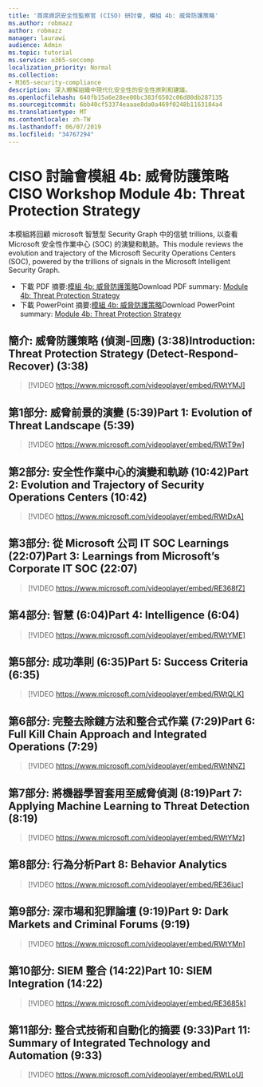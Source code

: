 ```yaml
---
title: '首席資訊安全性監察官 (CISO) 研討會, 模組 4b: 威脅防護策略'
ms.author: robmazz
author: robmazz
manager: laurawi
audience: Admin
ms.topic: tutorial
ms.service: o365-seccomp
localization_priority: Normal
ms.collection:
- M365-security-compliance
description: 深入瞭解組織中現代化安全性的安全性原則和建議。
ms.openlocfilehash: 640fb15a6e28ee00bc383f6502c06d80db287135
ms.sourcegitcommit: 6bb40cf53374eaaae8da0a469f0248b1163184a4
ms.translationtype: MT
ms.contentlocale: zh-TW
ms.lasthandoff: 06/07/2019
ms.locfileid: "34767294"
---
```

# <a name="ciso-workshop-module-4b-threat-protection-strategy"></a><span data-ttu-id="29eca-103">CISO 討論會模組 4b: 威脅防護策略</span><span class="sxs-lookup"><span data-stu-id="29eca-103">CISO Workshop Module 4b: Threat Protection Strategy</span></span> 

<span data-ttu-id="29eca-104">本模組將回顧 microsoft 智慧型 Security Graph 中的信號 trillions, 以查看 Microsoft 安全性作業中心 (SOC) 的演變和軌跡。</span><span class="sxs-lookup"><span data-stu-id="29eca-104">This module reviews the evolution and trajectory of the Microsoft Security Operations Centers (SOC), powered by the trillions of signals in the Microsoft Intelligent Security Graph.</span></span>

- <span data-ttu-id="29eca-105">下載 PDF 摘要:[模組 4b: 威脅防護策略](media/ciso-workshop-4b-threat-protection-strategy.pdf)</span><span class="sxs-lookup"><span data-stu-id="29eca-105">Download PDF summary: [Module 4b: Threat Protection Strategy](media/ciso-workshop-4b-threat-protection-strategy.pdf)</span></span>
- <span data-ttu-id="29eca-106">下載 PowerPoint 摘要:[模組 4b: 威脅防護策略](https://docs.microsoft.com/office365/securitycompliance/media/ciso-workshop-4b-threat-protection-strategy.pptx)</span><span class="sxs-lookup"><span data-stu-id="29eca-106">Download PowerPoint summary: [Module 4b: Threat Protection Strategy](https://docs.microsoft.com/office365/securitycompliance/media/ciso-workshop-4b-threat-protection-strategy.pptx)</span></span>

## <a name="introduction-threat-protection-strategy-detect-respond-recover-338"></a><span data-ttu-id="29eca-107">簡介: 威脅防護策略 (偵測-回應) (3:38)</span><span class="sxs-lookup"><span data-stu-id="29eca-107">Introduction: Threat Protection Strategy (Detect-Respond-Recover) (3:38)</span></span>

> [!VIDEO https://www.microsoft.com/videoplayer/embed/RWtYMJ]

## <a name="part-1-evolution-of-threat-landscape-539"></a><span data-ttu-id="29eca-108">第1部分: 威脅前景的演變 (5:39)</span><span class="sxs-lookup"><span data-stu-id="29eca-108">Part 1: Evolution of Threat Landscape (5:39)</span></span>

> [!VIDEO https://www.microsoft.com/videoplayer/embed/RWtT9w]

## <a name="part-2-evolution-and-trajectory-of-security-operations-centers-1042"></a><span data-ttu-id="29eca-109">第2部分: 安全性作業中心的演變和軌跡 (10:42)</span><span class="sxs-lookup"><span data-stu-id="29eca-109">Part 2: Evolution and Trajectory of Security Operations Centers (10:42)</span></span>

> [!VIDEO https://www.microsoft.com/videoplayer/embed/RWtDxA]

## <a name="part-3-learnings-from-microsofts-corporate-it-soc-2207"></a><span data-ttu-id="29eca-110">第3部分: 從 Microsoft 公司 IT SOC Learnings (22:07)</span><span class="sxs-lookup"><span data-stu-id="29eca-110">Part 3: Learnings from Microsoft’s Corporate IT SOC (22:07)</span></span>

> [!VIDEO https://www.microsoft.com/videoplayer/embed/RE368fZ]

## <a name="part-4-intelligence-604"></a><span data-ttu-id="29eca-111">第4部分: 智慧 (6:04)</span><span class="sxs-lookup"><span data-stu-id="29eca-111">Part 4: Intelligence (6:04)</span></span>

> [!VIDEO https://www.microsoft.com/videoplayer/embed/RWtYME]

## <a name="part-5-success-criteria-635"></a><span data-ttu-id="29eca-112">第5部分: 成功準則 (6:35)</span><span class="sxs-lookup"><span data-stu-id="29eca-112">Part 5: Success Criteria (6:35)</span></span>

> [!VIDEO https://www.microsoft.com/videoplayer/embed/RWtQLK]

## <a name="part-6-full-kill-chain-approach-and-integrated-operations-729"></a><span data-ttu-id="29eca-113">第6部分: 完整去除鏈方法和整合式作業 (7:29)</span><span class="sxs-lookup"><span data-stu-id="29eca-113">Part 6: Full Kill Chain Approach and Integrated Operations (7:29)</span></span>

> [!VIDEO https://www.microsoft.com/videoplayer/embed/RWtNNZ]

## <a name="part-7-applying-machine-learning-to-threat-detection-819"></a><span data-ttu-id="29eca-114">第7部分: 將機器學習套用至威脅偵測 (8:19)</span><span class="sxs-lookup"><span data-stu-id="29eca-114">Part 7: Applying Machine Learning to Threat Detection (8:19)</span></span>

> [!VIDEO https://www.microsoft.com/videoplayer/embed/RWtYMz]

## <a name="part-8-behavior-analytics"></a><span data-ttu-id="29eca-115">第8部分: 行為分析</span><span class="sxs-lookup"><span data-stu-id="29eca-115">Part 8: Behavior Analytics</span></span>

> [!VIDEO https://www.microsoft.com/videoplayer/embed/RE36iuc]

## <a name="part-9-dark-markets-and-criminal-forums-919"></a><span data-ttu-id="29eca-116">第9部分: 深市場和犯罪論壇 (9:19)</span><span class="sxs-lookup"><span data-stu-id="29eca-116">Part 9: Dark Markets and Criminal Forums (9:19)</span></span>

> [!VIDEO https://www.microsoft.com/videoplayer/embed/RWtYMn]

## <a name="part-10-siem-integration-1422"></a><span data-ttu-id="29eca-117">第10部分: SIEM 整合 (14:22)</span><span class="sxs-lookup"><span data-stu-id="29eca-117">Part 10: SIEM Integration (14:22)</span></span>

> [!VIDEO https://www.microsoft.com/videoplayer/embed/RE3685k]

## <a name="part-11-summary-of-integrated-technology-and-automation-933"></a><span data-ttu-id="29eca-118">第11部分: 整合式技術和自動化的摘要 (9:33)</span><span class="sxs-lookup"><span data-stu-id="29eca-118">Part 11: Summary of Integrated Technology and Automation (9:33)</span></span>

> [!VIDEO https://www.microsoft.com/videoplayer/embed/RWtLoU]